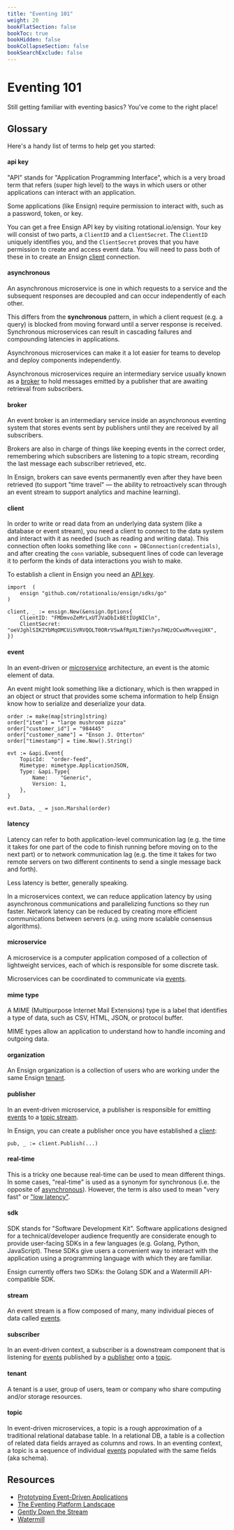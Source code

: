 ```yaml
---
title: "Eventing 101"
weight: 20
bookFlatSection: false
bookToc: true
bookHidden: false
bookCollapseSection: false
bookSearchExclude: false
---
```


# Eventing 101

Still getting familiar with eventing basics? You've come to the right place!

<!--more-->

## Glossary

Here's a handy list of terms to help get you started:

#### **api key** <a name="api-key"></a>
"API" stands for "Application Programming Interface", which is a very broad term that refers (super high level) to the ways in which users or other applications can interact with an application.

Some applications (like Ensign) require permission to interact with, such as a password, token, or key.

You can get a free Ensign API key by visiting rotational.io/ensign. Your key will consist of two parts, a `ClientID` and a `ClientSecret`. The `ClientID` uniquely identifies you, and the `ClientSecret` proves that you have permission to create and access event data. You will need to pass both of these in to create an Ensign [client](#client) connection.

#### **asynchronous** <a name="asynchronous"></a>
An asynchronous microservice is one in which requests to a service and the subsequent responses are decoupled and can occur independently of each other.

This differs from the **synchronous** pattern, in which a client request (e.g. a query) is blocked from moving forward until a server response is received. Synchronous microservices can result in cascading failures and compounding latencies in applications.

Asynchronous microservices can make it a lot easier for teams to develop and deploy components independently.

Asynchronous microservices require an intermediary service usually known as a [broker](#broker) to hold messages emitted by a publisher that are awaiting retrieval from subscribers.

#### **broker** <a name="broker"></a>
An event broker is an intermediary service inside an asynchronous eventing system that stores events sent by publishers until they are received by all subscribers.

Brokers are also in charge of things like keeping events in the correct order, remembering which subscribers are listening to a topic stream, recording the last message each subscriber retrieved, etc.

In Ensign, brokers can save events permanently even after they have been retrieved (to support "time travel" &mdash; the ability to retroactively scan through an event stream to support analytics and machine learning).

#### **client** <a name="client"></a>
In order to write or read data from an underlying data system (like a database or event stream), you need a client to connect to the data system and interact with it as needed (such as reading and writing data). This connection often looks something like `conn = DBConnection(credentials)`, and after creating the `conn` variable, subsequent lines of code can leverage it to perform the kinds of data interactions you wish to make.

To establish a client in Ensign you need an [API key](#api-key).

```golang
import 	(
    ensign "github.com/rotationalio/ensign/sdks/go"
)

client, _ := ensign.New(&ensign.Options{
	ClientID: "FMDmvoZeMrLxUTJVaDbIxBEtIUgNICln",
	ClientSecret: "oeVJghlSIK2YbMqOMCUiSVRVQOLT0ORrVSwAfRpXLTiWn7yo7HQzOCwxMvveqiHX",
})
```

#### **event** <a name="events"></a>
In an event-driven or [microservice](#microservice) architecture, an event is the atomic element of data.

An event might look something like a dictionary, which is then wrapped in an object or struct that provides some schema information to help Ensign know how to serialize and deserialize your data.

```golang
order := make(map[string]string)
order["item"] = "large mushroom pizza"
order["customer_id"] = "984445"
order["customer_name"] = "Enson J. Otterton"
order["timestamp"] = time.Now().String()

evt := &api.Event{
    TopicId:  "order-feed",
    Mimetype: mimetype.ApplicationJSON,
    Type: &api.Type{
        Name:    "Generic",
        Version: 1,
    },
}

evt.Data, _ = json.Marshal(order)
```

#### **latency** <a name="latency"></a>
Latency can refer to both application-level communication lag (e.g. the time it takes for one part of the code to finish running before moving on to the next part) or to network communication lag (e.g. the time it takes for two remote servers on two different continents to send a single message back and forth).

Less latency is better, generally speaking.

In a microservices context, we can reduce application latency by using asynchronous communications and parallelizing functions so they run faster. Network latency can be reduced by creating more efficient communications between servers (e.g. using more scalable consensus algorithms).


#### **microservice** <a name="microservice"></a>
A microservice is a computer application composed of a collection of lightweight services, each of which is responsible for some discrete task.

Microservices can be coordinated to communicate via [events](#events).


#### **mime type**
A MIME (Multipurpose Internet Mail Extensions) type is a label that identifies a type of data, such as CSV, HTML, JSON, or protocol buffer.

MIME types allow an application to understand how to handle incoming and outgoing data.


#### **organization**
An Ensign organization is a collection of users who are working under the same Ensign [tenant](#tenant).


#### **publisher** <a name="publisher"></a>
In an event-driven microservice, a publisher is responsible for emitting [events](#events) to a [topic stream](#topic).

In Ensign, you can create a publisher once you have established a [client](#client):

```golang
pub, _ := client.Publish(...)
```

#### **real-time**
This is a tricky one because real-time can be used to mean different things. In some cases, "real-time" is used as a synonym for synchronous (i.e. the opposite of [asynchronous](#asynchronous)). However, the term is also used to mean "very fast" or ["low latency"](#latency).


#### **sdk**
SDK stands for "Software Development Kit". Software applications designed for a technical/developer audience frequently are considerate enough to provide user-facing SDKs in a few languages (e.g. Golang, Python, JavaScript). These SDKs give users a convenient way to interact with the application using a programming language with which they are familiar.

Ensign currently offers two SDKs: the Golang SDK and a Watermill API-compatible SDK.

#### **stream**
An event stream is a flow composed of many, many individual pieces of data called [events](#events).

#### **subscriber**
In an event-driven context, a subscriber is a downstream component that is listening for [events](#events) published by a [publisher](#publisher) onto a [topic](#topic).

#### **tenant** <a name="tenant"></a>
A tenant is a user, group of users, team or company who share computing and/or storage resources.

#### **topic**
In event-driven microservices, a topic is a rough approximation of a traditional relational database table. In a relational DB, a table is a collection of related data fields arrayed as columns and rows. In an eventing context, a topic is a sequence of individual [events](#events) populated with the same fields (aka schema).

## Resources

- [Prototyping Event-Driven Applications](https://rotational.io/blog/prototyping-eda-with-watermill/)
- [The Eventing Platform Landscape](https://rotational.io/blog/eventing-platforms/)
- [Gently Down the Stream](https://www.gentlydownthe.stream/)
- [Watermill](https://github.com/ThreeDotsLabs/watermill)